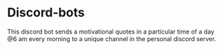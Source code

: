 # Discord-bots
This discord bot sends a motivational quotes in a particular time of a day @6 am every morning to a unique channel in the personal discord server.
